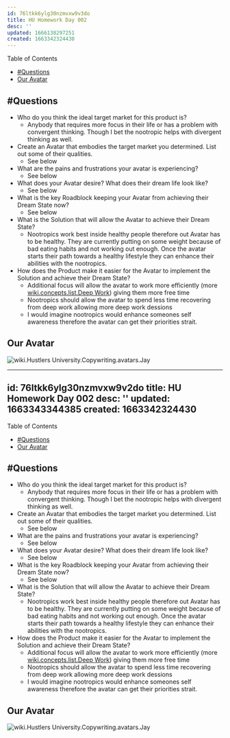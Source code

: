 ```yaml
---
id: 76ltkk6ylg30nzmvxw9v3do
title: HU Homework Day 002
desc: ''
updated: 1666138297251
created: 1663342324430
---
```


Table of Contents
- [#Questions](#questions)
- [Our Avatar](#our-avatar)

## #Questions

* Who do you think the ideal target market for this product is?
  * Anybody that requires more focus in their life or has a problem with convergent thinking. Though I bet the nootropic helps with divergent thinking as well.
* Create an Avatar that embodies the target market you determined. List out some of their qualities.
  * See [](Our%20Avatar%7Cwiki.Hustlers%20University.Copyrighting.homework.002#our-avatar) below
* What are the pains and frustrations your avatar is experiencing?
  * See [](Our%20Avatar%7Cwiki.Hustlers%20University.Copyrighting.homework.002#our-avatar) below
* What does your Avatar desire? What does their dream life look like?
  * See [](Our%20Avatar%7Cwiki.Hustlers%20University.Copyrighting.homework.002#our-avatar) below
* What is the key Roadblock keeping your Avatar from achieving their Dream State now?
  * See [](Our%20Avatar%7Cwiki.Hustlers%20University.Copyrighting.homework.002#our-avatar) below
* What is the Solution that will allow the Avatar to achieve their Dream State?
  * Nootropics work best inside healthy people therefore out Avatar has to be healthy. They are currently putting on some weight because of bad eating habits and not working out enough. Once the avatar starts their path towards a healthy lifestyle they can enhance their abilities with the nootropics.
* How does the Product make it easier for the Avatar to implement the Solution and achieve their Dream State?
  * Additional focus will allow the avatar to work more efficiently (more [wiki.concepts.list.Deep Work](../../../Concepts/List/Deep%20Work.md)) giving them more free time
  * Nootropics should allow the avatar to spend less time recovering from deep work allowing more deep work dessions 
  * I would imagine nootropics would enhance someones self awareness therefore the avatar can get their priorities strait.

## Our Avatar

![wiki.Hustlers University.Copywriting.avatars.Jay](wiki.Hustlers%20University.Copywriting.avatars.Jay)




---
id: 76ltkk6ylg30nzmvxw9v2do
title: HU Homework Day 002
desc: ''
updated: 1663343344385
created: 1663342324430
---

Table of Contents
- [#Questions](#questions)
- [Our Avatar](#our-avatar)

## #Questions

* Who do you think the ideal target market for this product is?
  * Anybody that requires more focus in their life or has a problem with convergent thinking. Though I bet the nootropic helps with divergent thinking as well.
* Create an Avatar that embodies the target market you determined. List out some of their qualities.
  * See [](Our%20Avatar%7Cwiki.Hustlers%20University.Copywriting.homework.002#our-avatar) below
* What are the pains and frustrations your avatar is experiencing?
  * See [](Our%20Avatar%7Cwiki.Hustlers%20University.Copywriting.homework.002#our-avatar) below
* What does your Avatar desire? What does their dream life look like?
  * See [](Our%20Avatar%7Cwiki.Hustlers%20University.Copywriting.homework.002#our-avatar) below
* What is the key Roadblock keeping your Avatar from achieving their Dream State now?
  * See [](Our%20Avatar%7Cwiki.Hustlers%20University.Copywriting.homework.002#our-avatar) below
* What is the Solution that will allow the Avatar to achieve their Dream State?
  * Nootropics work best inside healthy people therefore out Avatar has to be healthy. They are currently putting on some weight because of bad eating habits and not working out enough. Once the avatar starts their path towards a healthy lifestyle they can enhance their abilities with the nootropics.
* How does the Product make it easier for the Avatar to implement the Solution and achieve their Dream State?
  * Additional focus will allow the avatar to work more efficiently (more [wiki.concepts.list.Deep Work](../../../Concepts/List/Deep%20Work.md)) giving them more free time
  * Nootropics should allow the avatar to spend less time recovering from deep work allowing more deep work dessions 
  * I would imagine nootropics would enhance someones self awareness therefore the avatar can get their priorities strait.

## Our Avatar

![wiki.Hustlers University.Copywriting.avatars.Jay](wiki.Hustlers%20University.Copywriting.avatars.Jay)



